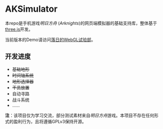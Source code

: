 # AKSimulator

本repo是手机游戏*明日方舟* (*Arknights*)的网页端模拟器的基础支持库，整体基于[three.js](https://threejs.org/)开发。

当前版本的Demo请访问[落日的WebGL试验部](https://sunsetra.github.io/simulator/index.html)。

## 开发进度
* ~~基础地形~~
* ~~时间轴系统~~
* ~~地形选择器~~
* ~~干员放置~~
* 自动寻路
* 战斗系统
* ......

**注**：该项目仅为学习交流，部分测试素材来自*明日方舟*游戏。本项目不存在任何形式的盈利行为，且将遵循GPLv3保持开源。

